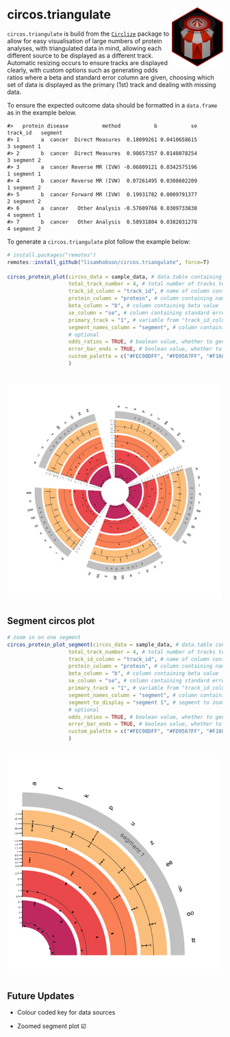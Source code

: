 
# circos.triangulate <img src="images/circos-triangulate-icon.png" align="right" height="138"/></a>

`circos.triangulate` is build from the
[`Circlize`](https://github.com/jokergoo/circlize) package to allow for
easy visualisation of large numbers of protein analyses, with
triangulated data in mind, allowing each different source to be
displayed as a different track. Automatic resizing occurs to ensure
tracks are displayed clearly, with custom options such as generating
odds ratios where a beta and standard error column are given, choosing
which set of data is displayed as the primary (1st) track and dealing
with missing data.

To ensure the expected outcome data should be formatted in a
`data.frame` as in the example below.

    #>   protein disease           method           b           se track_id   segment
    #> 1       a  cancer  Direct Measures  0.18099261 0.0410658615        3 segment 1
    #> 2       b  cancer  Direct Measures  0.98657357 0.0148078254        3 segment 2
    #> 3       a  cancer Reverse MR (IVW) -0.06809121 0.0342575196        1 segment 1
    #> 4       b  cancer Reverse MR (IVW)  0.07261495 0.0308602209        1 segment 2
    #> 5       b  cancer Forward MR (IVW)  0.19931782 0.0009791377        2 segment 2
    #> 6       a  cancer   Other Analysis -0.57609766 0.0309733830        4 segment 1
    #> 7       b  cancer   Other Analysis  0.58931804 0.0382031278        4 segment 2

To generate a `circos.triangulate` plot follow the example below:

``` r
# install.packages("remotes")
remotes::install_github("lisamhobson/circos.triangulate", force=T)

circos_protein_plot(circos_data = sample_data, # data.table containing all of the data to plot
                    total_track_number = 4, # total number of tracks to plot (can be less than sources of data if only plotting subset)
                    track_id_column = "track_id", # name of column containing variable to determine which track e.g. method / data source
                    protein_column = "protein", # column containing names of proteins
                    beta_column = "b", # column containing beta value 
                    se_column = "se", # column containing standard error to generate error bars
                    primary_track = "1", # variable from "track_id_column" to determine which track is first to plot and used to generate names
                    segment_names_column = "segment", # column containing factor to subset data on
                    # optional
                    odds_ratios = TRUE, # boolean value, whether to generate and plot odds ratios from beta and se (default = FALSE)
                    error_bar_ends = TRUE, # boolean value, whether to add ends to error bars (default = T)
                    custom_palette = c("#FEC98DFF", "#FD9567FF", "#F1605DFF", "#CD4071FF") # provide custom colour palette, supports viridis or custom vector
                    )
```

# <img src="images/example_circos.png" align="centre"/>

## Segment circos plot

``` r
# zoom in on one segment 
circos_protein_plot_segment(circos_data = sample_data, # data.table containing all of the data to plot
                    total_track_number = 4, # total number of tracks to plot (can be less than sources of data if only plotting subset)
                    track_id_column = "track_id", # name of column containing variable to determine which track e.g. method / data source
                    protein_column = "protein", # column containing names of proteins
                    beta_column = "b", # column containing beta value 
                    se_column = "se", # column containing standard error to generate error bars
                    primary_track = "1", # variable from "track_id_column" to determine which track is first to plot and used to generate names
                    segment_names_column = "segment", # column containing factor to subset data on
                    segment_to_display = "segment 1", # segment to zoom in on
                    # optional
                    odds_ratios = TRUE, # boolean value, whether to generate and plot odds ratios from beta and se (default = FALSE)
                    error_bar_ends = TRUE, # boolean value, whether to add ends to error bars (default = T)
                    custom_palette = c("#FEC98DFF", "#FD9567FF", "#F1605DFF", "#CD4071FF") # provide custom colour palette, supports viridis or custom vector
                    )
```

# <img src="images/example_circos_segment.png" align="centre"/>

## Future Updates

- Colour coded key for data sources

- Zoomed segment plot ☑️
